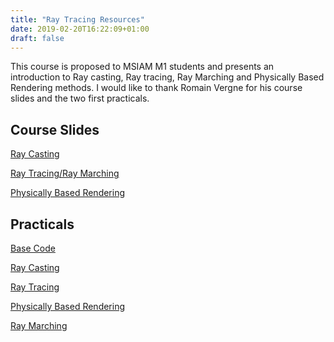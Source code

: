 ```yaml
---
title: "Ray Tracing Resources"
date: 2019-02-20T16:22:09+01:00
draft: false
---
```


This course is proposed to MSIAM M1 students and presents an introduction to Ray casting, Ray tracing, Ray Marching and Physically Based Rendering methods.
I would like to thank Romain Vergne for his course slides and the two first practicals.

## Course Slides


[Ray Casting](/Files/MSIAM_Course1__Ray_Casting.pdf)

[Ray Tracing/Ray Marching](/Files/MSIAM_Course2__Ray_Tracing.pdf)

[Physically Based Rendering](/Files/MSIAM_Course3__PBR.pdf)

## Practicals

[Base Code](/Files/MSIAM_Code.zip)

[Ray Casting](/Files/MSIAM_TP1__Ray_Casting.pdf)

[Ray Tracing](/Files/MSIAM_TP2__Ray_Tracing.pdf)

[Physically Based Rendering](/Files/MSIAM_TP3__Physically_Based_Rendering.pdf)

[Ray Marching](/Files/MSIAM_TP4__Ray_Marching.pdf)
